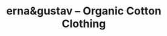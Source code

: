 ---
title: "erna&gustav – Organic Cotton Clothing"
url: /oranienburg/ernaundgustav-organic-cotton-clothing/
shop: Kleidung
---